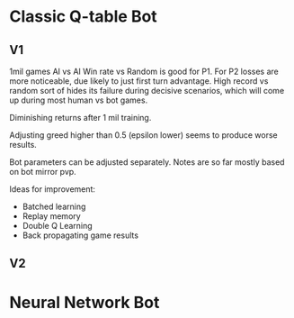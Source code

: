 # Classic Q-table Bot
## V1
1mil games AI vs AI
Win rate vs Random is good for P1. For P2 losses are more noticeable, due likely to just first turn advantage.
High record vs random sort of hides its failure during decisive scenarios, which will come up during most human vs bot games.

Diminishing returns after 1 mil training.

Adjusting greed higher than 0.5 (epsilon lower) seems to produce worse results.

Bot parameters can be adjusted separately. Notes are so far mostly based on bot mirror pvp.

Ideas for improvement:
- Batched learning
- Replay memory
- Double Q Learning
- Back propagating game results

## V2


# Neural Network Bot
